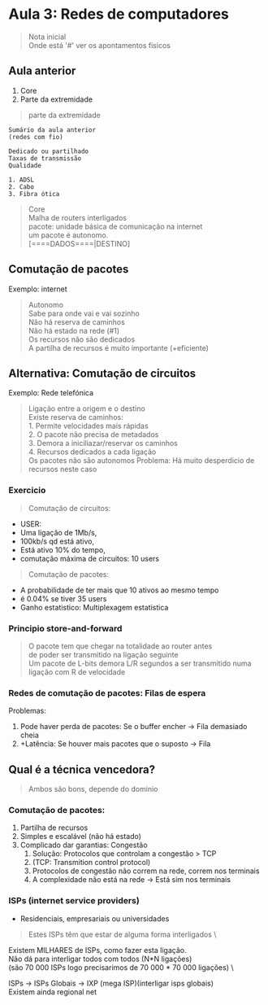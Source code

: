 # Aula 3: Redes de computadores

> Nota inicial \
> Onde está '#' ver os apontamentos fisicos


## Aula anterior

1. Core
2. Parte da extremidade


> parte da extremidade
```
Sumário da aula anterior
(redes com fio)

Dedicado ou partilhado
Taxas de transmissão
Qualidade

1. ADSL
2. Cabo
3. Fibra ótica
```

> Core \
> Malha de routers interligados \
> pacote: unidade básica de comunicação na internet \
> um pacote é autonomo. \
> [====DADOS====|DESTINO]

## Comutação de pacotes
Exemplo: internet

> Autonomo \
> Sabe para onde vai e vai sozinho \
> Não há reserva de caminhos \
> Não há estado na rede (#1) \
> Os recursos não são dedicados \
> A partilha de recursos é muito importante (+eficiente)

## Alternativa: Comutação de circuitos 
Exemplo: Rede telefónica

> Ligação entre a origem e o destino \
> Existe reserva de caminhos: \
>	  1. Permite velocidades mais rápidas \
>	  2. O pacote não precisa de metadados \
> 	  3. Demora a iniciliazar/reservar os caminhos \
> 	  4. Recursos dedicados a cada ligação \
> Os pacotes não são autonomos
> Problema: Há muito desperdicio de recursos neste caso

### Exercicio

> Comutação de circuitos:

- USER:
- Uma ligação de 1Mb/s,
- 100kb/s qd está ativo,
- Está ativo 10% do tempo,
- comutação máxima de circuitos: 10 users

> Comutação de pacotes:

- A probabilidade de ter mais que 10 ativos ao mesmo tempo
- é 0.04% se tiver 35 users
- Ganho estatistico: Multiplexagem estatistica

### Principio store-and-forward

> O pacote tem que chegar na totalidade ao router antes \
> de poder ser transmitido na ligação seguinte \
> Um pacote de L-bits demora L/R segundos a ser transmitido numa ligação com R de velocidade

### Redes de comutação de pacotes: Filas de espera

Problemas:
1. Pode haver perda de pacotes: Se o buffer encher -> Fila demasiado cheia
2. +Latência: Se houver mais pacotes que o suposto -> Fila

## Qual é a técnica vencedora?

> Ambos são bons, depende do dominio

### Comutação de pacotes:
1. Partilha de recursos
2. Simples e escalável (não há estado)
3. Complicado dar garantias: Congestão
   1. Solução: Protocolos que controlam a congestão > TCP
   2. (TCP: Transmition control protocol)
   3. Protocolos de congestão não correm na rede, correm nos terminais
   4. A complexidade não está na rede -> Está sim nos terminais

### ISPs (internet service providers) 
- Residenciais, empresariais ou universidades

> Estes ISPs têm que estar de alguma forma interligados \

Existem MILHARES de ISPs, como fazer esta ligação. \
Não dá para interligar todos com todos (N*N ligações) \
(são 70 000 ISPs logo precisarimos de 70 000 * 70 000 ligações) \

ISPs -> ISPs Globais -> IXP (mega ISP)(interligar isps globais) \
Existem ainda regional net




